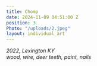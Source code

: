 ```yaml
---
title: Chomp
date: 2024-11-09 04:51:00 Z
position: 3
Photo: "/uploads/2.jpeg"
layout: individual_art
---
```


*2022, Lexington KY* <br>
*wood, wire, deer teeth, paint, nails*  